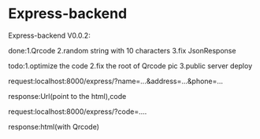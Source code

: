 # Express-backend
Express-backend V0.0.2:

done:1.Qrcode 2.random string with 10 characters 3.fix JsonResponse 

todo:1.optimize the code 2.fix the root of Qrcode pic 3.public server deploy

request:localhost:8000/express/?name=...&address=...&phone=...

response:Url(point to the html),code

request:localhost:8000/express/?code=....

response:html(with Qrcode)
